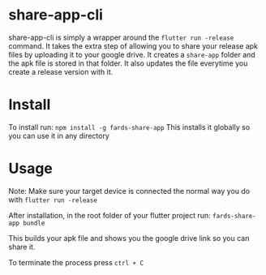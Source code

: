 # share-app-cli

share-app-cli is simply a wrapper around the `flutter run -release` command. It takes the extra step of allowing you to share your release apk files by uploading it to your google drive. It creates a `share-app` folder and the apk file is stored in that folder. It also updates the file everytime you create a release version with it.

# Install

To install run:
`npm install -g fards-share-app`
This installs it globally so you can use it in any directory

# Usage

Note: Make sure your target device is connected the normal way you do with `flutter run -release`

After installation, in the root folder of your flutter project run:
`fards-share-app bundle`

This builds your apk file and shows you the google drive link so you can share it.

To terminate the process press `ctrl + C`
